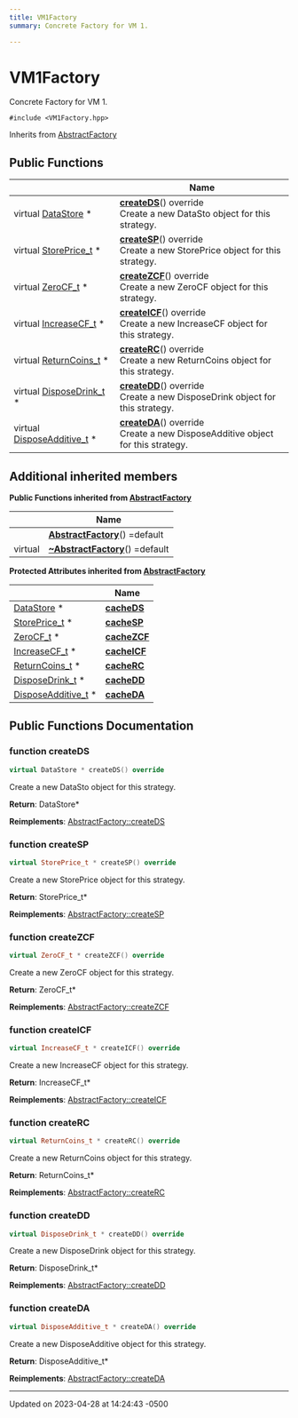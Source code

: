 ```yaml
---
title: VM1Factory
summary: Concrete Factory for VM 1. 

---
```


# VM1Factory



Concrete Factory for VM 1. 


`#include <VM1Factory.hpp>`

Inherits from [AbstractFactory](Classes/class_abstract_factory.md)

## Public Functions

|                | Name           |
| -------------- | -------------- |
| virtual [DataStore](Classes/class_data_store.md) * | **[createDS](Classes/class_v_m1_factory.md#function-createds)**() override<br>Create a new DataSto object for this strategy.  |
| virtual [StorePrice_t](Classes/class_store_price__t.md) * | **[createSP](Classes/class_v_m1_factory.md#function-createsp)**() override<br>Create a new StorePrice object for this strategy.  |
| virtual [ZeroCF_t](Classes/class_zero_c_f__t.md) * | **[createZCF](Classes/class_v_m1_factory.md#function-createzcf)**() override<br>Create a new ZeroCF object for this strategy.  |
| virtual [IncreaseCF_t](Classes/class_increase_c_f__t.md) * | **[createICF](Classes/class_v_m1_factory.md#function-createicf)**() override<br>Create a new IncreaseCF object for this strategy.  |
| virtual [ReturnCoins_t](Classes/class_return_coins__t.md) * | **[createRC](Classes/class_v_m1_factory.md#function-createrc)**() override<br>Create a new ReturnCoins object for this strategy.  |
| virtual [DisposeDrink_t](Classes/class_dispose_drink__t.md) * | **[createDD](Classes/class_v_m1_factory.md#function-createdd)**() override<br>Create a new DisposeDrink object for this strategy.  |
| virtual [DisposeAdditive_t](Classes/class_dispose_additive__t.md) * | **[createDA](Classes/class_v_m1_factory.md#function-createda)**() override<br>Create a new DisposeAdditive object for this strategy.  |

## Additional inherited members

**Public Functions inherited from [AbstractFactory](Classes/class_abstract_factory.md)**

|                | Name           |
| -------------- | -------------- |
| | **[AbstractFactory](Classes/class_abstract_factory.md#function-abstractfactory)**() =default |
| virtual | **[~AbstractFactory](Classes/class_abstract_factory.md#function-~abstractfactory)**() =default |

**Protected Attributes inherited from [AbstractFactory](Classes/class_abstract_factory.md)**

|                | Name           |
| -------------- | -------------- |
| [DataStore](Classes/class_data_store.md) * | **[cacheDS](Classes/class_abstract_factory.md#variable-cacheds)**  |
| [StorePrice_t](Classes/class_store_price__t.md) * | **[cacheSP](Classes/class_abstract_factory.md#variable-cachesp)**  |
| [ZeroCF_t](Classes/class_zero_c_f__t.md) * | **[cacheZCF](Classes/class_abstract_factory.md#variable-cachezcf)**  |
| [IncreaseCF_t](Classes/class_increase_c_f__t.md) * | **[cacheICF](Classes/class_abstract_factory.md#variable-cacheicf)**  |
| [ReturnCoins_t](Classes/class_return_coins__t.md) * | **[cacheRC](Classes/class_abstract_factory.md#variable-cacherc)**  |
| [DisposeDrink_t](Classes/class_dispose_drink__t.md) * | **[cacheDD](Classes/class_abstract_factory.md#variable-cachedd)**  |
| [DisposeAdditive_t](Classes/class_dispose_additive__t.md) * | **[cacheDA](Classes/class_abstract_factory.md#variable-cacheda)**  |


## Public Functions Documentation

### function createDS

```cpp
virtual DataStore * createDS() override
```

Create a new DataSto object for this strategy. 

**Return**: DataStore* 

**Reimplements**: [AbstractFactory::createDS](Classes/class_abstract_factory.md#function-createds)


### function createSP

```cpp
virtual StorePrice_t * createSP() override
```

Create a new StorePrice object for this strategy. 

**Return**: StorePrice_t* 

**Reimplements**: [AbstractFactory::createSP](Classes/class_abstract_factory.md#function-createsp)


### function createZCF

```cpp
virtual ZeroCF_t * createZCF() override
```

Create a new ZeroCF object for this strategy. 

**Return**: ZeroCF_t* 

**Reimplements**: [AbstractFactory::createZCF](Classes/class_abstract_factory.md#function-createzcf)


### function createICF

```cpp
virtual IncreaseCF_t * createICF() override
```

Create a new IncreaseCF object for this strategy. 

**Return**: IncreaseCF_t* 

**Reimplements**: [AbstractFactory::createICF](Classes/class_abstract_factory.md#function-createicf)


### function createRC

```cpp
virtual ReturnCoins_t * createRC() override
```

Create a new ReturnCoins object for this strategy. 

**Return**: ReturnCoins_t* 

**Reimplements**: [AbstractFactory::createRC](Classes/class_abstract_factory.md#function-createrc)


### function createDD

```cpp
virtual DisposeDrink_t * createDD() override
```

Create a new DisposeDrink object for this strategy. 

**Return**: DisposeDrink_t* 

**Reimplements**: [AbstractFactory::createDD](Classes/class_abstract_factory.md#function-createdd)


### function createDA

```cpp
virtual DisposeAdditive_t * createDA() override
```

Create a new DisposeAdditive object for this strategy. 

**Return**: DisposeAdditive_t* 

**Reimplements**: [AbstractFactory::createDA](Classes/class_abstract_factory.md#function-createda)


-------------------------------

Updated on 2023-04-28 at 14:24:43 -0500